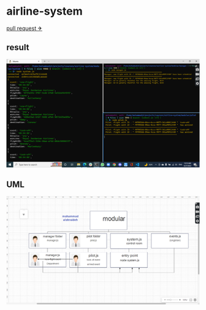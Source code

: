 # airline-system

[pull request ✈](https://github.com/mohammadsh96/airline-system/pull/3)


## result

![test](./terminalSystem.png)

## UML

![uml](UML.png)